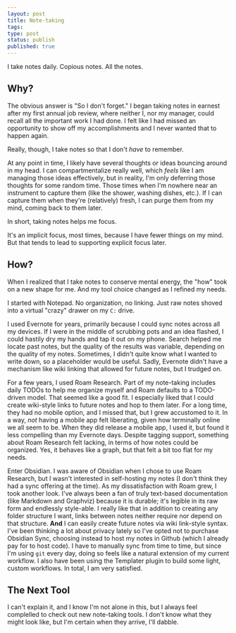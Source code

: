```yaml
---
layout: post
title: Note-taking
tags:
type: post
status: publish
published: true
---
```


I take notes daily. Copious notes. All the notes.

## Why?

The obvious answer is "So I don't forget." I began taking notes in earnest after
my first annual job review, where neither I, nor my manager, could recall all
the important work I had done. I felt like I had missed an opportunity to show
off my accomplishments and I never wanted that to happen again.

Really, though, I take notes so that I don't _have_ to remember.

At any point in time, I likely have several thoughts or ideas bouncing around in
my head. I can compartmentalize really well, which _feels_ like I am managing
those ideas effectively, but in reality, I'm only deferring those thoughts for
some random time. Those times when I'm nowhere near an instrument to capture
them (like the shower, washing dishes, etc.). If I can capture them when they're
(relatively) fresh, I can purge them from my mind, coming back to them later.

In short, taking notes helps me focus.

It's an implicit focus, most times, because I have fewer things on my mind. But
that tends to lead to supporting explicit focus later.

## How?

When I realized that I take notes to conserve mental energy, the "how" took on a
new shape for me. And my tool choice changed as I refined my needs.

I started with Notepad. No organization, no linking. Just raw notes shoved into
a virtual "crazy" drawer on my `C:` drive.

I used Evernote for years, primarily because I could sync notes across all my
devices. If I were in the middle of scrubbing pots and an idea flashed, I could
hastily dry my hands and tap it out on my phone. Search helped me locate past
notes, but the quality of the results was variable, depending on the quality of
my notes. Sometimes, I didn't quite know what I wanted to write down, so a
placeholder would be useful. Sadly, Evernote didn't have a mechanism like wiki
linking that allowed for future notes, but I trudged on.

For a few years, I used Roam Research. Part of my note-taking includes daily
TODOs to help me organize myself and Roam defaults to a TODO-driven model. That
seemed like a good fit. I especially liked that I could create wiki-style links
to future notes and hop to them later. For a long time, they had no mobile
option, and I missed that, but I grew accustomed to it. In a way, _not_ having a
mobile app felt liberating, given how terminally online we all seem to be. When
they did release a mobile app, I used it, but found it less compelling than my
Evernote days. Despite tagging support, something about Roam Research felt
lacking, in terms of how notes could be organized. Yes, it behaves like a graph,
but that felt a bit too flat for my needs.

Enter Obsidian. I was aware of Obsidian when I chose to use Roam Research, but I
wasn't interested in self-hosting my notes (I don't think they had a sync
offering at the time). As my dissatisfaction with Roam grew, I took another
look. I've always been a fan of truly text-based documentation (like Markdown
and Graphviz) because it is durable; it's legible in its raw form and endlessly
style-able. I really like that in addition to creating any folder structure I
want, links between notes neither require nor depend on that structure. **And**
I can easily create future notes via wiki link-style syntax. I've been thinking
a lot about privacy lately so I've opted not to purchase Obsidian Sync, choosing
instead to host my notes in Github (which I already pay for to host code). I
have to manually sync from time to time, but since I'm using `git` every day,
doing so feels like a natural extension of my current workflow. I also have
been using the Templater plugin to build some light, custom workflows. In total,
I am very satisfied.

## The Next Tool

I can't explain it, and I know I'm not alone in this, but I always feel
complelled to check out new note-taking tools. I don't know what they might look
like, but I'm certain when they arrive, I'll dabble.

